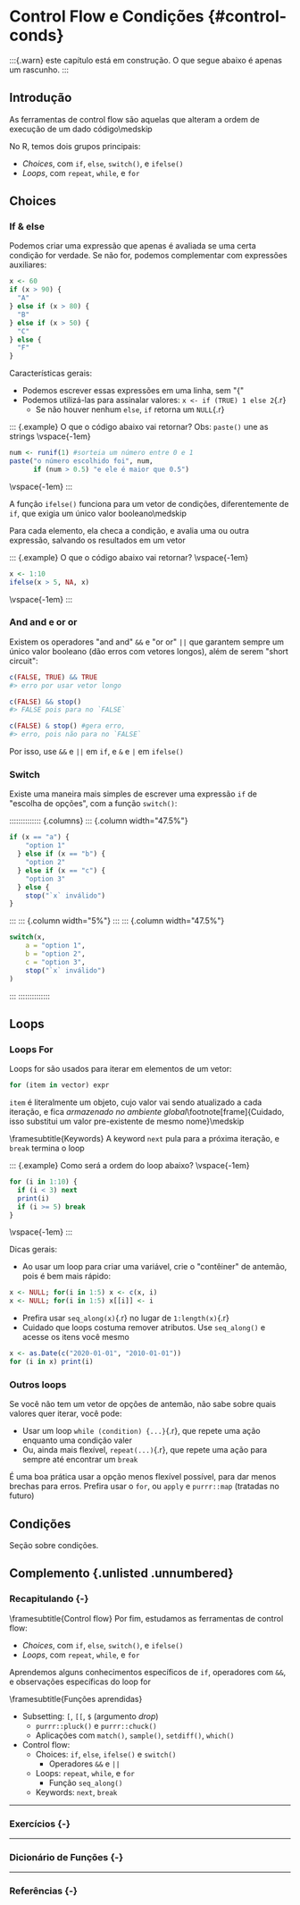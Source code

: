 

# Control Flow e Condições {#control-conds}

:::{.warn}
este capítulo está em construção. O que segue abaixo é apenas um rascunho.
:::


## Introdução

As ferramentas de control flow são aquelas que alteram a ordem de execução de um dado código\medskip

No R, temos dois grupos principais:

- _Choices_, com `if`, `else`, `switch()`, e `ifelse()`
- _Loops_, com `repeat`, `while`, e `for`

## Choices

### If & else
Podemos criar uma expressão que apenas é avaliada se uma certa condição for verdade. Se não for, podemos complementar com expressões auxiliares:


```r
x <- 60
if (x > 90) {
  "A"
} else if (x > 80) {
  "B"
} else if (x > 50) {
  "C"
} else {
  "F"
}
```


Características gerais:

- Podemos escrever essas expressões em uma linha, sem "\{"
- Podemos utilizá-las para assinalar valores: `x <- if (TRUE) 1 else 2`{.r}
  - Se não houver nenhum `else`, `if` retorna um `NULL`{.r}

::: {.example}
O que o código abaixo vai retornar? Obs: `paste()` une as strings
\vspace{-1em}

```r
num <- runif(1) #sorteia um número entre 0 e 1
paste("o número escolhido foi", num,
      if (num > 0.5) "e ele é maior que 0.5")
```
\vspace{-1em}
:::


A função `ifelse()` funciona para um vetor de condições, diferentemente de `if`, que exigia um único valor booleano\medskip

Para cada elemento, ela checa a condição, e avalia uma ou outra expressão, salvando os resultados em um vetor

::: {.example}
O que o código abaixo vai retornar?
\vspace{-1em}

```r
x <- 1:10
ifelse(x > 5, NA, x)
```
\vspace{-1em}
:::


### And and e or or
Existem os operadores "and and" `&&` e "or or" `||` que garantem sempre um único valor booleano (dão erros com vetores longos), além de serem "short circuit":


```r
c(FALSE, TRUE) && TRUE
#> erro por usar vetor longo

c(FALSE) && stop()
#> FALSE pois para no `FALSE`

c(FALSE) & stop() #gera erro,
#> erro, pois não para no `FALSE`
```

Por isso, use `&&` e `||` em `if`, e `&` e `|` em `ifelse()`


### Switch
Existe uma maneira mais simples de escrever uma expressão `if` de "escolha de opções", com a função `switch()`:

:::::::::::::: {.columns}
::: {.column width="47.5%"}

```r
if (x == "a") {
    "option 1"
  } else if (x == "b") {
    "option 2" 
  } else if (x == "c") {
    "option 3"
  } else {
    stop("`x` inválido")
}
```
:::
::: {.column width="5%"}
:::
::: {.column width="47.5%"}

```r
switch(x,
    a = "option 1",
    b = "option 2",
    c = "option 3",
    stop("`x` inválido")
)
```
:::
::::::::::::::


## Loops

### Loops For
Loops for são usados para iterar em elementos de um vetor:


```r
for (item in vector) expr
```

`item` é literalmente um objeto, cujo valor vai sendo atualizado a cada iteração, e fica _armazenado no ambiente global_\footnote[frame]{Cuidado, isso substitui um valor pre-existente de mesmo nome}\medskip


\framesubtitle{Keywords}
A keyword `next` pula para a próxima iteração, e `break` termina o loop

::: {.example}
Como será a ordem do loop abaixo?
\vspace{-1em}

```r
for (i in 1:10) {
  if (i < 3) next
  print(i)
  if (i >= 5) break
}
```
\vspace{-1em}
:::


Dicas gerais:

- Ao usar um loop para criar uma variável, crie o "contêiner" de antemão, pois é bem mais rápido:


```r
x <- NULL; for(i in 1:5) x <- c(x, i)
x <- NULL; for(i in 1:5) x[[i]] <- i
```

- Prefira usar `seq_along(x)`{.r} no lugar de `1:length(x)`{.r}
- Cuidado que loops costuma remover atributos. Use `seq_along()` e acesse os itens você mesmo

```r
x <- as.Date(c("2020-01-01", "2010-01-01"))
for (i in x) print(i)
```


### Outros loops
Se você não tem um vetor de opções de antemão, não sabe sobre quais valores quer iterar, você pode:

- Usar um loop `while (condition) {...}`{.r}, que repete uma ação enquanto uma condição valer
- Ou, ainda mais flexível, `repeat(...)`{.r}, que repete uma ação para sempre até encontrar um `break`

É uma boa prática usar a opção menos flexível possível, para dar menos brechas para erros. Prefira usar o `for`, ou `apply` e `purrr::map` (tratadas no futuro)


## Condições

Seção sobre condições.



<div class="double-hrule"></div>

## Complemento {.unlisted .unnumbered}

### Recapitulando {-}

\framesubtitle{Control flow}
Por fim, estudamos as ferramentas de control flow:

- _Choices_, com `if`, `else`, `switch()`, e `ifelse()`
- _Loops_, com `repeat`, `while`, e `for`

Aprendemos alguns conhecimentos específicos de `if`, operadores com `&&`, e observações específicas do loop for


\framesubtitle{Funções aprendidas}
- Subsetting: `[`, `[[`, `$` (argumento _drop_)
  - `purrr::pluck()` e `purrr::chuck()`
  - Aplicações com `match()`, `sample()`, `setdiff()`, `which()`
- Control flow:
  - Choices: `if`, `else`, `ifelse()` e `switch()`
    - Operadores `&&` e `||`
  - Loops: `repeat`, `while`, e `for`
    - Função `seq_along()`
  - Keywords: `next`, `break`
  


---

### Exercícios {-}


---

### Dicionário de Funções {-}


---

### Referências {-}

